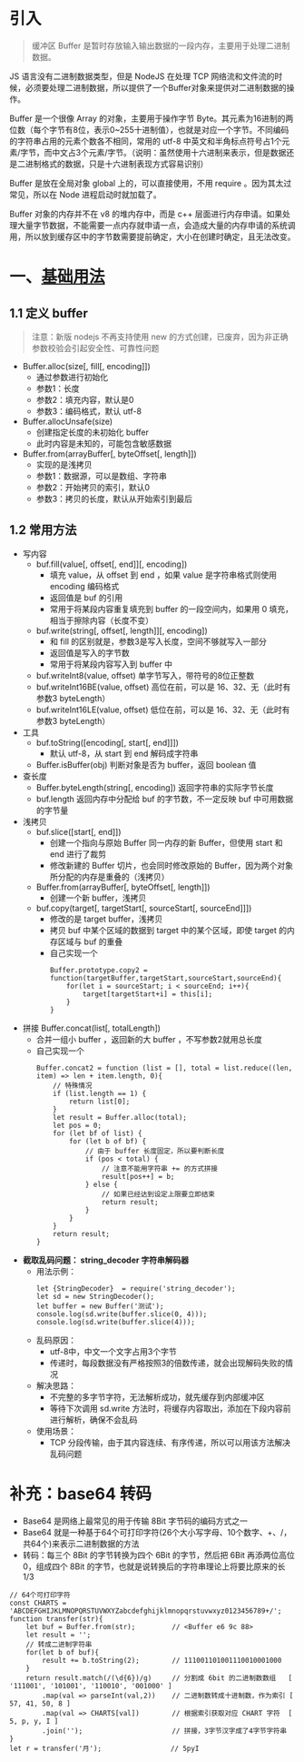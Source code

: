 # 引入

> 缓冲区 Buffer 是暂时存放输入输出数据的一段内存，主要用于处理二进制数据。

JS 语言没有二进制数据类型，但是 NodeJS 在处理 TCP 网络流和文件流的时候，必须要处理二进制数据，所以提供了一个Buffer对象来提供对二进制数据的操作。

Buffer 是一个很像 Array 的对象，主要用于操作字节 Byte。其元素为16进制的两位数（每个字节有8位，表示0~255十进制值），也就是对应一个字节。不同编码的字符串占用的元素个数各不相同，常用的 utf-8 中英文和半角标点符号占1个元素/字节，而中文占3个元素/字节。（说明：虽然使用十六进制来表示，但是数据还是二进制格式的数据，只是十六进制表现方式容易识别）

Buffer 是放在全局对象 global 上的，可以直接使用，不用 require 。因为其太过常见，所以在 Node 进程启动时就加载了。

Buffer 对象的内存并不在 v8 的堆内存中，而是 c++ 层面进行内存申请。如果处理大量字节数据，不能需要一点内存就申请一点，会造成大量的内存申请的系统调用，所以放到缓存区中的字节数需要提前确定，大小在创建时确定，且无法改变。

# 一、[基础用法](http://nodejs.cn/api/buffer.html)

## 1.1 定义 buffer

> 注意：新版 nodejs 不再支持使用 new 的方式创建，已废弃，因为非正确参数校验会引起安全性、可靠性问题

- Buffer.alloc(size[, fill[, encoding]])
    - 通过参数进行初始化
    - 参数1：长度
    - 参数2：填充内容，默认是0
    - 参数3：编码格式，默认 utf-8
- Buffer.allocUnsafe(size)
    - 创建指定长度的未初始化 buffer
    - 此时内容是未知的，可能包含敏感数据
- Buffer.from(arrayBuffer[, byteOffset[, length]])
    - 实现的是浅拷贝
    - 参数1：数据源，可以是数组、字符串
    - 参数2：开始拷贝的索引，默认0
    - 参数3：拷贝的长度，默认从开始索引到最后

## 1.2 常用方法

- 写内容
    - buf.fill(value[, offset[, end]][, encoding])
        - 填充 value，从 offset 到 end ，如果 value 是字符串格式则使用 encoding 编码格式
        - 返回值是 buf 的引用
        - 常用于将某段内容重复填充到 buffer 的一段空间内，如果用 0 填充，相当于擦除内容（长度不变）
    - buf.write(string[, offset[, length]][, encoding])
        - 和 fill 的区别就是，参数3是写入长度，空间不够就写入一部分 
        - 返回值是写入的字节数
        - 常用于将某段内容写入到 buffer 中
    - buf.writeInt8(value, offset) 单字节写入，带符号的8位正整数
    - buf.writeInt16BE(value, offset) 高位在前，可以是 16、32、无（此时有参数3 byteLength）
    - buf.writeInt16LE(value, offset) 低位在前，可以是 16、32、无（此时有参数3 byteLength）
- 工具
    - buf.toString([encoding[, start[, end]]])
        - 默认 utf-8，从 start 到 end 解码成字符串
    - Buffer.isBuffer(obj) 判断对象是否为 buffer，返回 boolean 值
- 查长度
    - Buffer.byteLength(string[, encoding]) 返回字符串的实际字节长度
    - buf.length 返回内存中分配给 buf 的字节数，不一定反映 buf 中可用数据的字节量
- 浅拷贝
    - buf.slice([start[, end]])
        - 创建一个指向与原始 Buffer 同一内存的新 Buffer，但使用 start 和 end 进行了裁剪
        - 修改新建的 Buffer 切片，也会同时修改原始的 Buffer，因为两个对象所分配的内存是重叠的（浅拷贝）
    - Buffer.from(arrayBuffer[, byteOffset[, length]])
        - 创建一个新 buffer，浅拷贝
    - buf.copy(target[, targetStart[, sourceStart[, sourceEnd]]])
        - 修改的是 target buffer，浅拷贝
        - 拷贝 buf 中某个区域的数据到 target 中的某个区域，即使 target 的内存区域与 buf 的重叠
        - 自己实现一个
            ```
            Buffer.prototype.copy2 = function(targetBuffer,targetStart,sourceStart,sourceEnd){
                for(let i = sourceStart; i < sourceEnd; i++){
                    target[targetStart+i] = this[i];
                }
            }
            ```
- 拼接 Buffer.concat(list[, totalLength])
    - 合并一组小 buffer ，返回新的大 buffer ，不写参数2就用总长度
    - 自己实现一个
        ```
        Buffer.concat2 = function (list = [], total = list.reduce((len, item) => len + item.length, 0){
            // 特殊情况
            if (list.length == 1) {
                return list[0];
            }
            let result = Buffer.alloc(total);
            let pos = 0;
            for (let bf of list) {
                for (let b of bf) {
                    // 由于 buffer 长度固定，所以要判断长度
                    if (pos < total) {
                        // 注意不能用字符串 += 的方式拼接
                        result[pos++] = b;
                    } else {
                        // 如果已经达到设定上限要立即结束
                        return result;
                    }
                }
            }
            return result;
        }
        ```
- **截取乱码问题： string_decoder 字符串解码器**
    - 用法示例：
        ```
        let {StringDecoder}  = require('string_decoder');
        let sd = new StringDecoder();
        let buffer = new Buffer('测试');
        console.log(sd.write(buffer.slice(0, 4)));
        console.log(sd.write(buffer.slice(4)));
        ```
    - 乱码原因：
        - utf-8中，中文一个文字占用3个字节
        - 传递时，每段数据没有严格按照3的倍数传递，就会出现解码失败的情况
    - 解决思路：
        - 不完整的多字节字符，无法解析成功，就先缓存到内部缓冲区
        - 等待下次调用 sd.write 方法时，将缓存内容取出，添加在下段内容前进行解析，确保不会乱码
    - 使用场景：
        - TCP 分段传输，由于其内容连续、有序传递，所以可以用该方法解决乱码问题

# 补充：base64 转码

- Base64 是网络上最常见的用于传输 8Bit 字节码的编码方式之一
- Base64 就是一种基于64个可打印字符(26个大小写字母、10个数字、+、/，共64个)来表示二进制数据的方法
- 转码：每三个 8Bit 的字节转换为四个 6Bit 的字节，然后把 6Bit 再添两位高位0，组成四个 8Bit 的字节，也就是说转换后的字符串理论上将要比原来的长1/3

```
// 64个可打印字符
const CHARTS = 'ABCDEFGHIJKLMNOPQRSTUVWXYZabcdefghijklmnopqrstuvwxyz0123456789+/';
function transfer(str){
    let buf = Buffer.from(str);         // <Buffer e6 9c 88>
    let result = '';
    // 转成二进制字符串
    for(let b of buf){
        result += b.toString(2);        // 111001101001110010001000
    }
    return result.match(/(\d{6})/g)     // 分割成 6bit 的二进制数数组   [ '111001', '101001', '110010', '001000' ]
        .map(val => parseInt(val,2))    // 二进制数转成十进制数，作为索引 [ 57, 41, 50, 8 ]
        .map(val => CHARTS[val])        // 根据索引获取对应 CHART 字符  [ 5, p, y, I ]
        .join('');                      // 拼接，3字节汉字成了4字节字符串
}
let r = transfer('月');                 // 5pyI
```